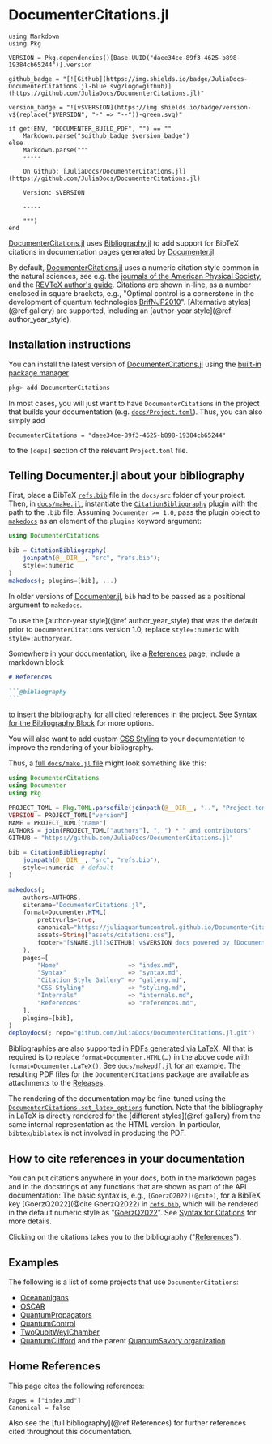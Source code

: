 # DocumenterCitations.jl

```@eval
using Markdown
using Pkg

VERSION = Pkg.dependencies()[Base.UUID("daee34ce-89f3-4625-b898-19384cb65244")].version

github_badge = "[![Github](https://img.shields.io/badge/JuliaDocs-DocumenterCitations.jl-blue.svg?logo=github)](https://github.com/JuliaDocs/DocumenterCitations.jl)"

version_badge = "![v$VERSION](https://img.shields.io/badge/version-v$(replace("$VERSION", "-" => "--"))-green.svg)"

if get(ENV, "DOCUMENTER_BUILD_PDF", "") == ""
    Markdown.parse("$github_badge $version_badge")
else
    Markdown.parse("""
    -----

    On Github: [JuliaDocs/DocumenterCitations.jl](https://github.com/JuliaDocs/DocumenterCitations.jl)

    Version: $VERSION

    -----

    """)
end
```

[DocumenterCitations.jl](https://github.com/JuliaDocs/DocumenterCitations.jl#readme) uses [Bibliography.jl](https://github.com/Humans-of-Julia/Bibliography.jl) to add support for BibTeX citations in documentation pages generated by [Documenter.jl](https://github.com/JuliaDocs/Documenter.jl).

By default, [DocumenterCitations.jl](https://github.com/JuliaDocs/DocumenterCitations.jl#readme) uses a numeric citation style common in the natural sciences, see e.g. the [journals of the American Physical Society](https://journals.aps.org/all_journals), and the [REVTeX author's guide](https://www.ctan.org/tex-archive/macros/latex/contrib/revtex/auguide). Citations are shown in-line, as a number enclosed in square brackets, e.g., "Optimal control is a cornerstone in the development of quantum technologies [BrifNJP2010](@cite)". [Alternative styles](@ref gallery) are supported, including an [author-year style](@ref author_year_style).

## Installation instructions

You can install the latest version of [DocumenterCitations.jl](https://github.com/JuliaDocs/DocumenterCitations.jl) using the [built-in package manager](https://docs.julialang.org/en/v1/stdlib/Pkg/)

```julia
pkg> add DocumenterCitations
```

In most cases, you will just want to have `DocumenterCitations` in the project that builds your documentation (e.g. [`docs/Project.toml`](https://github.com/JuliaDocs/DocumenterCitations.jl/blob/master/docs/Project.toml)). Thus, you can also simply add

```
DocumenterCitations = "daee34ce-89f3-4625-b898-19384cb65244"
```

to the `[deps]` section of the relevant `Project.toml` file.

## Telling Documenter.jl about your bibliography

First, place a BibTeX [`refs.bib`](./refs.bib) file in the `docs/src` folder of your project.  Then, in [`docs/make.jl`](https://github.com/JuliaDocs/DocumenterCitations.jl/blob/master/docs/make.jl), instantiate the [`CitationBibliography`](@ref) plugin with the path to the `.bib` file. Assuming `Documenter >= 1.0`, pass the plugin object to [`makedocs`](https://documenter.juliadocs.org/stable/lib/public/#Documenter.makedocs) as an element of the `plugins` keyword argument:

```julia
using DocumenterCitations

bib = CitationBibliography(
    joinpath(@__DIR__, "src", "refs.bib");
    style=:numeric
)
makedocs(; plugins=[bib], ...)
```

In older versions of [Documenter.jl](https://github.com/JuliaDocs/Documenter.jl), `bib` had to be passed as a positional argument to `makedocs`.

To use the [author-year style](@ref author_year_style) that was the default prior to `DocumenterCitations` version 1.0, replace `style=:numeric` with `style=:authoryear`.

Somewhere in your documentation, like a [References](@ref) page, include a markdown block

~~~markdown
# References

```@bibliography
```
~~~

to insert the bibliography for all cited references in the project. See [Syntax for the Bibliography Block](@ref) for more options.

You will also want to add custom [CSS Styling](@ref) to your documentation to improve the rendering of your bibliography.

Thus, a [full `docs/make.jl` file](https://github.com/JuliaDocs/DocumenterCitations.jl/blob/master/docs/make.jl) might look something like this:

```julia
using DocumenterCitations
using Documenter
using Pkg

PROJECT_TOML = Pkg.TOML.parsefile(joinpath(@__DIR__, "..", "Project.toml"))
VERSION = PROJECT_TOML["version"]
NAME = PROJECT_TOML["name"]
AUTHORS = join(PROJECT_TOML["authors"], ", ") * " and contributors"
GITHUB = "https://github.com/JuliaDocs/DocumenterCitations.jl"

bib = CitationBibliography(
    joinpath(@__DIR__, "src", "refs.bib"),
    style=:numeric  # default
)

makedocs(;
    authors=AUTHORS,
    sitename="DocumenterCitations.jl",
    format=Documenter.HTML(
        prettyurls=true,
        canonical="https://juliaquantumcontrol.github.io/DocumenterCitations.jl",
        assets=String["assets/citations.css"],
        footer="[$NAME.jl]($GITHUB) v$VERSION docs powered by [Documenter.jl](https://github.com/JuliaDocs/Documenter.jl)."
    ),
    pages=[
        "Home"                   => "index.md",
        "Syntax"                 => "syntax.md",
        "Citation Style Gallery" => "gallery.md",
        "CSS Styling"            => "styling.md",
        "Internals"              => "internals.md",
        "References"             => "references.md",
    ],
    plugins=[bib],
)
deploydocs(; repo="github.com/JuliaDocs/DocumenterCitations.jl.git")
```

Bibliographies are also supported in [PDFs generated via LaTeX](https://documenter.juliadocs.org/stable/man/other-formats/#pdf-output). All that is required is to replace `format=Documenter.HTML(…)` in the above code with `format=Documenter.LaTeX()`.  See [`docs/makepdf.jl`](https://github.com/JuliaDocs/DocumenterCitations.jl/blob/master/docs/makepdf.jl) for an example. The resulting PDF files for the `DocumenterCitations` package are available as attachments to the [Releases](https://github.com/JuliaDocs/DocumenterCitations.jl/releases).

The rendering of the documentation may be fine-tuned using the [`DocumenterCitations.set_latex_options`](@ref) function. Note that the bibliography in LaTeX is directly rendered for the [different styles](@ref gallery) from the same internal representation as the HTML version. In particular, `bibtex`/`biblatex` is not involved in producing the PDF.


## How to cite references in your documentation

You can put citations anywhere in your docs, both in the markdown pages and in the docstrings of any functions that are shown as part of the API documentation: The basic syntax is, e.g., `[GoerzQ2022](@cite)`, for a BibTeX key [GoerzQ2022](@cite GoerzQ2022) in [`refs.bib`](./refs.bib),  which will be rendered in the default numeric style as "[GoerzQ2022](@cite)".  See [Syntax for Citations](@ref) for more details.

Clicking on the citations takes you to the bibliography ("[References](@ref)").

## Examples

The following is a list of some projects that use `DocumenterCitations`:

* [Oceananigans](https://clima.github.io/OceananigansDocumentation/stable/)
* [OSCAR](https://docs.oscar-system.org/stable/)
* [QuantumPropagators](https://juliaquantumcontrol.github.io/QuantumPropagators.jl/)
* [QuantumControl](https://juliaquantumcontrol.github.io/QuantumControl.jl/)
* [TwoQubitWeylChamber](https://juliaquantumcontrol.github.io/TwoQubitWeylChamber.jl/)
* [QuantumClifford](https://qc.quantumsavory.org/stable/references/) and the parent [QuantumSavory organization](https://github.com/QuantumSavory)

## Home References

This page cites the following references:

```@bibliography
Pages = ["index.md"]
Canonical = false
```

Also see the [full bibliography](@ref References) for further references cited throughout this documentation.

